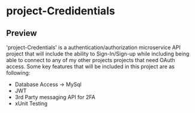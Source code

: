 # project-Credidentials


## Preview 


'project-Credentials' is a authentication/authorization microservice API project that will include the ability to Sign-In/Sign-up while including being able to connect to any of my other projects projects that need OAuth access. Some key features that will be included in this project are as following:

- Database Access -> MySql
- JWT
- 3rd Party messaging API for 2FA
- xUnit Testing

